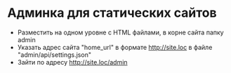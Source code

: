 # Админка для статических сайтов

- Разместить на одном уровне с HTML файлами, в корне сайта папку admin
- Указать адрес сайта "home_url" в формате http://site.loc в файле "admin/api/settings.json"
- Зайти по адресу http://site.loc/admin

